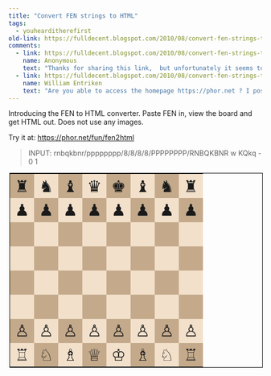 ```yaml
---
title: "Convert FEN strings to HTML"
tags:
  - youhearditherefirst
old-link: https://fulldecent.blogspot.com/2010/08/convert-fen-strings-to-html.html
comments:
  - link: https://fulldecent.blogspot.com/2010/08/convert-fen-strings-to-html.html#comment-3765269258234609476
    name: Anonymous
    text: "Thanks for sharing this link,  but unfortunately it seems to be offline... Does anybody have a mirror or another source? Please reply to my post if you do!<br /><br />I would appreciate if a staff member here at fulldecent.blogspot.com could post it.<br /><br />Thanks,<br />Jules"
  - link: https://fulldecent.blogspot.com/2010/08/convert-fen-strings-to-html.html#comment-3651018604546488685
    name: William Entriken
    text: "Are you able to access the homepage https://phor.net ? I posted a copy of fen2html at hosting2.phor.net/~phor/beta/fen2html.html<br /><br />Enjoy!"
---
```


Introducing the FEN to HTML converter. Paste FEN in, view the board and get HTML out. Does not use any images.

Try it at: <https://phor.net/fun/fen2html>

<style>
table.chess { border: 1px solid black; margin: 2px; font-size: xx-large}
table.chess td { width: 1.5em; height: 1.5em; padding: 0; margin: 1em; vertical-align:middle; text-align: center }
table.chess tr:nth-child(odd) td:nth-child(odd), table.chess tr:nth-child(even) td:nth-child(even)  { background: #C4AA8B }
table.chess tr:nth-child(odd) td:nth-child(even), table.chess tr:nth-child(even) td:nth-child(odd)  { background: #F2E0CB }
</style>

> INPUT: rnbqkbnr/pppppppp/8/8/8/8/PPPPPPPP/RNBQKBNR w KQkq - 0 1

<table class="chess"><tbody>
<tr><td>♜</td><td>♞</td><td>♝</td><td>♛</td><td>♚</td><td>♝</td><td>♞</td><td>♜</td></tr>
<tr><td>♟</td><td>♟</td><td>♟</td><td>♟</td><td>♟</td><td>♟</td><td>♟</td><td>♟</td></tr>
<tr><td></td><td></td><td></td><td></td><td></td><td></td><td></td><td></td></tr>
<tr><td></td><td></td><td></td><td></td><td></td><td></td><td></td><td></td></tr>
<tr><td></td><td></td><td></td><td></td><td></td><td></td><td></td><td></td></tr>
<tr><td></td><td></td><td></td><td></td><td></td><td></td><td></td><td></td></tr>
<tr><td>♙</td><td>♙</td><td>♙</td><td>♙</td><td>♙</td><td>♙</td><td>♙</td><td>♙</td></tr>
<tr><td>♖</td><td>♘</td><td>♗</td><td>♕</td><td>♔</td><td>♗</td><td>♘</td><td>♖</td></tr>
</tbody></table>
